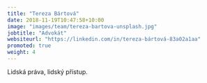 ```yaml
---
title: "Tereza Bártová"
date: 2018-11-19T10:47:58+10:00
image: "images/team/tereza-bartova-unsplash.jpg"
jobtitle: "Advokát"
websiteurl: "https://linkedin.com/in/tereza-bártová-83a02a1aa"
promoted: true
weight: 4
---
```


Lidská práva, lidský přístup.